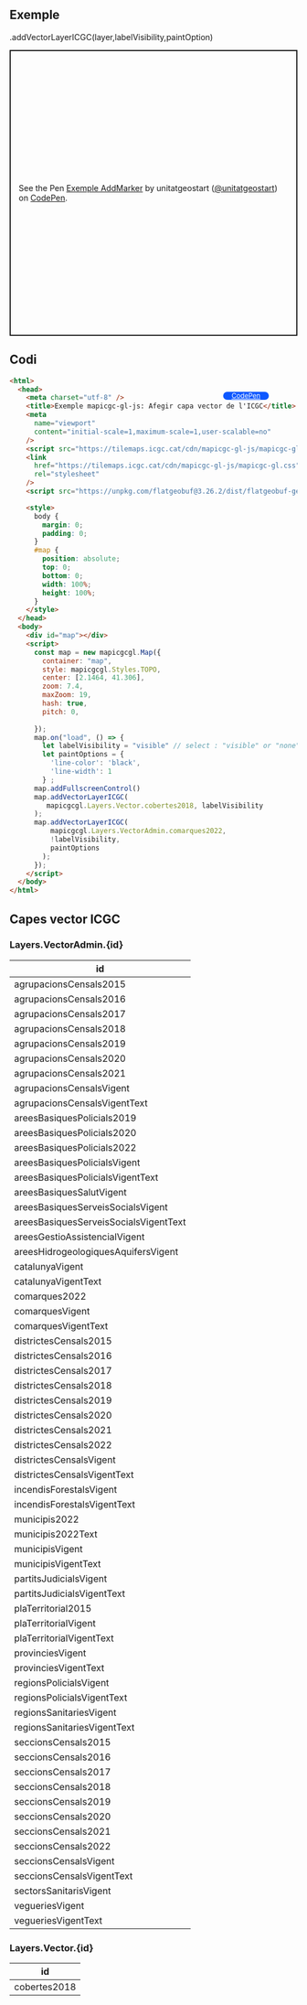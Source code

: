 ## Exemple

.addVectorLayerICGC(layer,labelVisibility,paintOption)

<p class="codepen" data-height="500" data-theme-id="light" data-slug-hash="abxNYzP" data-editable="true" data-user="unitatgeostart" style="height: 500px; box-sizing: border-box; display: flex; align-items: center; justify-content: center; border: 2px solid; margin: 1em 0; padding: 1em;">
  <span>See the Pen <a href="https://codepen.io/unitatgeostart/pen/abxNYzP">
  Exemple AddMarker</a> by unitatgeostart (<a href="https://codepen.io/unitatgeostart">@unitatgeostart</a>)
  on <a href="https://codepen.io">CodePen</a>.</span>
</p>
<script async src="https://cpwebassets.codepen.io/assets/embed/ei.js"></script>

<a style="color: white" target="_blank" class=" button btn btn-primary" href="https://codepen.io/unitatgeostart/pen/abxNYzP">CodePen</a>

<style>
.button{
    position: relative;
    top: 84px;
    z-index: 1;
    /* right: -46px; */
    width: 80px;
    float: right;
    right: 50px;
    background-color: #0d58ff;
    border-radius: 10px;
    text-align: -webkit-center;
    font-size: smaller;
    
  }
    .button:hover{

    background-color: #032879;

  }
  </style>

## Codi

```html
<html>
  <head>
    <meta charset="utf-8" />
    <title>Exemple mapicgc-gl-js: Afegir capa vector de l'ICGC</title>
    <meta
      name="viewport"
      content="initial-scale=1,maximum-scale=1,user-scalable=no"
    />
    <script src="https://tilemaps.icgc.cat/cdn/mapicgc-gl-js/mapicgc-gl.js"></script>
    <link
      href="https://tilemaps.icgc.cat/cdn/mapicgc-gl-js/mapicgc-gl.css"
      rel="stylesheet"
    />
    <script src="https://unpkg.com/flatgeobuf@3.26.2/dist/flatgeobuf-geojson.min.js"></script>

    <style>
      body {
        margin: 0;
        padding: 0;
      }
      #map {
        position: absolute;
        top: 0;
        bottom: 0;
        width: 100%;
        height: 100%;
      }
    </style>
  </head>
  <body>
    <div id="map"></div>
    <script>
      const map = new mapicgcgl.Map({
        container: "map",
        style: mapicgcgl.Styles.TOPO,
        center: [2.1464, 41.306],
        zoom: 7.4,
        maxZoom: 19,
        hash: true,
        pitch: 0,
       
      });
      map.on("load", () => {
        let labelVisibility = "visible" // select : "visible" or "none"
        let paintOptions = {
          'line-color': 'black',
          'line-width': 1
        } ;
      map.addFullscreenControl()
      map.addVectorLayerICGC(
         mapicgcgl.Layers.Vector.cobertes2018, labelVisibility
      );
      map.addVectorLayerICGC(
          mapicgcgl.Layers.VectorAdmin.comarques2022, 
          !labelVisibility,
          paintOptions
        );
      });
    </script>
  </body>
</html>
```

## Capes vector ICGC

### Layers.VectorAdmin.{id}

| id                                        |
| ----------------------------------------- |
| agrupacionsCensals2015                   |
| agrupacionsCensals2016                   |
| agrupacionsCensals2017                   |
| agrupacionsCensals2018                   |
| agrupacionsCensals2019                   |
| agrupacionsCensals2020                   |
| agrupacionsCensals2021                   |
| agrupacionsCensalsVigent                 |
| agrupacionsCensalsVigentText             |
| areesBasiquesPolicials2019               |
| areesBasiquesPolicials2020               |
| areesBasiquesPolicials2022               |
| areesBasiquesPolicialsVigent             |
| areesBasiquesPolicialsVigentText         |
| areesBasiquesSalutVigent                 |
| areesBasiquesServeisSocialsVigent        |
| areesBasiquesServeisSocialsVigentText    |
| areesGestioAssistencialVigent            |
| areesHidrogeologiquesAquifersVigent      |
| catalunyaVigent                          |
| catalunyaVigentText                      |
| comarques2022                            |
| comarquesVigent                          |
| comarquesVigentText                      |
| districtesCensals2015                    |
| districtesCensals2016                    |
| districtesCensals2017                    |
| districtesCensals2018                    |
| districtesCensals2019                    |
| districtesCensals2020                    |
| districtesCensals2021                    |
| districtesCensals2022                    |
| districtesCensalsVigent                  |
| districtesCensalsVigentText              |
| incendisForestalsVigent                  |
| incendisForestalsVigentText              |
| municipis2022                            |
| municipis2022Text                        |
| municipisVigent                          |
| municipisVigentText                      |
| partitsJudicialsVigent                   |
| partitsJudicialsVigentText               |
| plaTerritorial2015                       |
| plaTerritorialVigent                     |
| plaTerritorialVigentText                 |
| provinciesVigent                         |
| provinciesVigentText                     |
| regionsPolicialsVigent                   |
| regionsPolicialsVigentText               |
| regionsSanitariesVigent                  |
| regionsSanitariesVigentText              |
| seccionsCensals2015                      |
| seccionsCensals2016                      |
| seccionsCensals2017                      |
| seccionsCensals2018                      |
| seccionsCensals2019                      |
| seccionsCensals2020                      |
| seccionsCensals2021                      |
| seccionsCensals2022                      |
| seccionsCensalsVigent                    |
| seccionsCensalsVigentText                |
| sectorsSanitarisVigent                   |
| vegueriesVigent                          |
| vegueriesVigentText                      |

### Layers.Vector.{id}

| id         |
| ---------- |
| cobertes2018  |
